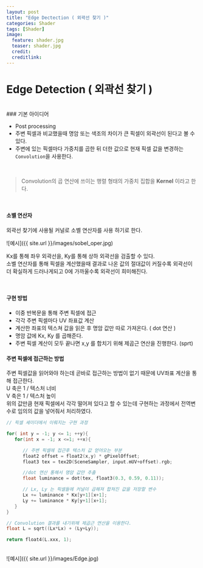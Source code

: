 ```yaml
---
layout: post
title: "Edge Dectection ( 외곽선 찾기 )"
categories: Shader
tags: [Shader]
image:
  feature: shader.jpg
  teaser: shader.jpg
  credit:
  creditlink:
---
```




# Edge Detection ( 외곽선 찾기 )
<br>
### 기본 아이디어

* Post processing
* 주변 픽셀과 비교했을때 명암 또는 색조의 차이가 큰 픽셀이 외곽선이 된다고 볼 수 있다.
* 주변에 있는 픽셀마다 가중치를 곱한 뒤 더한 값으로 현재 픽셀 값을 변경하는 `Convolution`을 사용한다.

<br>

>Convolution의 곱 연산에 쓰이는 행렬 형태의 가중치 집합을 **Kernel** 이라고 한다.

<br>

#### 소벨 연산자

외곽선 찾기에 사용될 커널로 소벨 연산자를 사용 하기로 한다.

![예시]({{ site.url }}/images/sobel_oper.jpg)
<br>

 Kx를 통해 좌우 외곽선을, Ky를 통해 상하 외곽선을 검출할 수 있다. <br>
 소벨 연산자를 통해 픽셀을 계산했을때 결과로 나온 값의 절대값이 커질수록 외곽선이 더 확실하게 드러나게되고 0에 가까울수록 외곽선이 희미해진다.

<br>

#### 구현 방법
* 이중 반복문을 통해 주변 픽셀에 접근
* 각각 주변 픽셀마다 UV 좌표값 계산
* 계산한 좌표의 텍스쳐 값을 읽은 후 명암 값만 따로 가져온다. ( dot 연산 )
* 명암 값에 Kx, Ky 를 곱해준다.
* 주변 픽셀 계산이 모두 끝나면 x,y 를 합치기 위해 제곱근 연산을 진행한다. (sprt)



#### 주변 픽셀에 접근하는 방법
 주변 픽셀값을 읽어와야 하는데 곧바로 접근하는 방법이 없기 때문에 UV좌표 계산을 통해 접근한다. <br>
 U 축은 1 / 텍스처 너비 <br>
 V 축은 1 / 텍스처 높이 <br>
 위의 값만큼 현재 픽셀에서 각각 떨어져 있다고 할 수 있는데 구현하는 과정에서 전역변수로 임의의 값을 넣어줘서 처리하였다.

``` c++
// 픽셀 셰이더에서 이뤄지는 구현 과정

for( int y = -1; y <= 1; ++y){
   for(int x = -1; x <=1; ++x){

      // 주변 픽셀에 접근후 텍스처 값 얻어오는 부분
      float2 offset = float2(x,y) * gPixelOffset;
      float3 tex = tex2D(SceneSampler, input.mUV+offset).rgb;

      //dot 연산 통해서 명암 값만 추출
      float luminance = dot(tex, float3(0.3, 0.59, 0.11));

      // Lx, Ly 는 픽셀들에 커널이 곱해져 합쳐진 값을 저장할 변수
      Lx += luminance * Kx[y+1][x+1];
      Ly += luminance * Ky[y+1][x+1];
   }
}

// Convolution 결과를 내기위해 제곱근 연산을 이용한다.
float L = sqrt((Lx*Lx) + (Ly+Ly));

return float4(L.xxx, 1);

```

<br>
![예시]({{ site.url }}/images/Edge.jpg)
<br>
